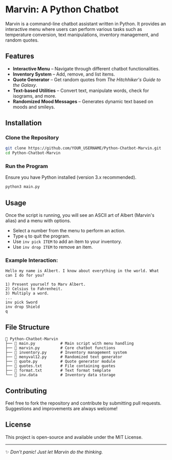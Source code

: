 # Marvin: A Python Chatbot

Marvin is a command-line chatbot assistant written in Python. It provides an interactive menu where users can perform various tasks such as temperature conversion, text manipulations, inventory management, and random quotes.

## Features
- **Interactive Menu** – Navigate through different chatbot functionalities.
- **Inventory System** – Add, remove, and list items.
- **Quote Generator** – Get random quotes from *The Hitchhiker's Guide to the Galaxy*.
- **Text-based Utilities** – Convert text, manipulate words, check for isograms, and more.
- **Randomized Mood Messages** – Generates dynamic text based on moods and smileys.

## Installation
### Clone the Repository
```bash
git clone https://github.com/YOUR_USERNAME/Python-Chatbot-Marvin.git
cd Python-Chatbot-Marvin
```

### Run the Program
Ensure you have Python installed (version 3.x recommended).
```bash
python3 main.py
```

## Usage
Once the script is running, you will see an ASCII art of Albert (Marvin's alias) and a menu with options.

- Select a number from the menu to perform an action.
- Type `q` to quit the program.
- Use `inv pick ITEM` to add an item to your inventory.
- Use `inv drop ITEM` to remove an item.

### Example Interaction:
```
Hello my name is Albert. I know about everything in the world. What can I do for you?

1) Present yourself to Marv Albert.
2) Celsius to Fahrenheit.
3) Multiply a word.
...
inv pick Sword
inv drop Shield
q
```

## File Structure
```
📂 Python-Chatbot-Marvin
├── 📄 main.py           # Main script with menu handling
├── 📄 marvin.py         # Core chatbot functions
├── 📄 inventory.py      # Inventory management system
├── 📄 menyval12.py      # Randomized text generator
├── 📄 quote.py          # Quote generator module
├── 📄 quotes.txt        # File containing quotes
├── 📄 format.txt        # Text format template
└── 📄 inv.data          # Inventory data storage
```

## Contributing
Feel free to fork the repository and contribute by submitting pull requests. Suggestions and improvements are always welcome!

## License
This project is open-source and available under the MIT License.

---
✨ *Don't panic! Just let Marvin do the thinking.*


